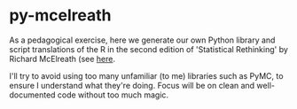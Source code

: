 # py-mcelreath
As a pedagogical exercise, here we generate our own Python library and script translations of the
R in the second edition of 'Statistical Rethinking' by Richard McElreath (see [here](https://xcelab.net/rm/statistical-rethinking/).

I'll try to avoid using too many unfamiliar (to me) libraries such as PyMC, to ensure I understand
what they're doing. Focus will be on clean and well-documented code without too much magic.
